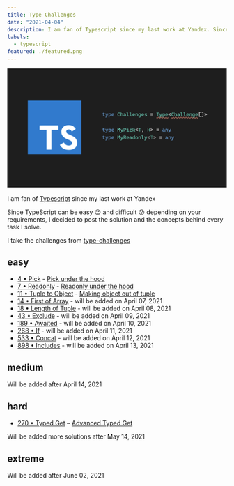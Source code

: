 ```yaml
---
title: Type Challenges
date: "2021-04-04"
description: I am fan of Typescript since my last work at Yandex. Since TypeScript can be easy 😌 and difficult 😰 depending on your requirements, I decided to post the solution and the concepts behind every task I solve.
labels:
  - typescript
featured: ./featured.png
---
```


![Type Challenges](./featured.png)

I am fan of [Typescript](https://www.typescriptlang.org/) since my last work at Yandex

Since TypeScript can be easy 😌 and difficult 😰 depending on your requirements, I decided to post the solution and the concepts behind every task I solve.

I take the challenges from [type-challenges](https://github.com/type-challenges/type-challenges)

## easy

- [4 • Pick](https://github.com/type-challenges/type-challenges/blob/master/questions/4-easy-pick/README.md) - [Pick under the hood](/2021-04-05-pick-under-the-hood/)
- [7 • Readonly](https://github.com/type-challenges/type-challenges/blob/master/questions/7-easy-readonly/README.md) - [Readonly under the hood](/2021-04-06-readonly-under-the-hood/)
- [11 • Tuple to Object](https://github.com/type-challenges/type-challenges/blob/master/questions/11-easy-tuple-to-object/README.md) - [Making object out of tuple](/2021-04-07-making-object-out-of-tuple/)
- [14 • First of Array](https://github.com/type-challenges/type-challenges/blob/master/questions/14-easy-first/README.md) - will be added on April 07, 2021
- [18 • Length of Tuple](https://github.com/type-challenges/type-challenges/blob/master/questions/18-easy-tuple-length/README.md) - will be added on April 08, 2021
- [43 • Exclude](https://github.com/type-challenges/type-challenges/blob/master/questions/43-easy-exclude/README.md) - will be added on April 09, 2021
- [189 • Awaited](https://github.com/type-challenges/type-challenges/blob/master/questions/189-easy-awaited/README.md) - will be added on April 10, 2021
- [268 • If](https://github.com/type-challenges/type-challenges/blob/master/questions/268-easy-if/README.md) - will be added on April 11, 2021
- [533 • Concat](https://github.com/type-challenges/type-challenges/blob/master/questions/533-easy-concat/README.md) - will be added on April 12, 2021
- [898 • Includes](https://github.com/type-challenges/type-challenges/blob/master/questions/898-easy-includes/README.md) - will be added on April 13, 2021

## medium

Will be added after April 14, 2021

## hard

- [270 • Typed Get](https://github.com/type-challenges/type-challenges/blob/master/questions/270-hard-typed-get/README.md) – [Advanced Typed Get](/2021-03-26-typed-get/)

Will be added more solutions after May 14, 2021

## extreme

Will be added after June 02, 2021
